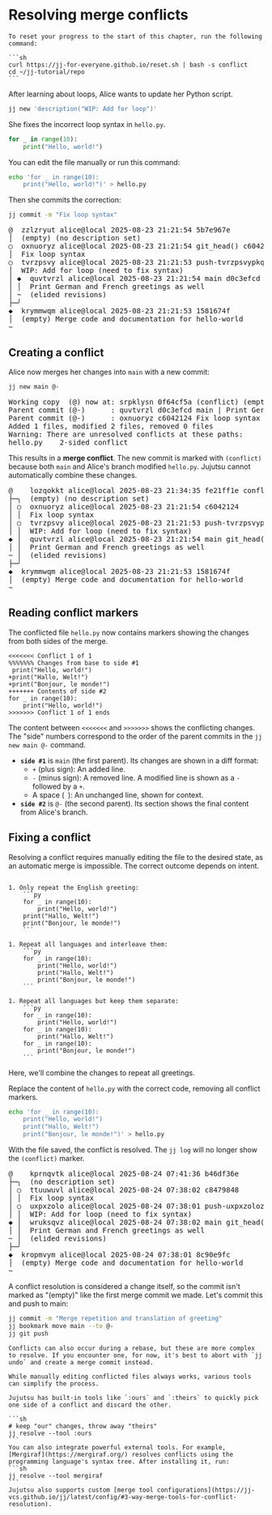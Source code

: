 # Resolving merge conflicts

````admonish reset title="Reset your progress" collapsible=true
To reset your progress to the start of this chapter, run the following command:

```sh
curl https://jj-for-everyone.github.io/reset.sh | bash -s conflict
cd ~/jj-tutorial/repo
```
````

After learning about loops, Alice wants to update her Python script.

```sh
jj new 'description("WIP: Add for loop")'
```

She fixes the incorrect loop syntax in `hello.py`.

```py
for _ in range(10):
    print("Hello, world!")
```

You can edit the file manually or run this command:

```sh
echo 'for _ in range(10):
    print("Hello, world!")' > hello.py
```

Then she commits the correction:

```sh
jj commit -m "Fix loop syntax"
```

<!-- generated by aha script -->
<pre class="aha">
<span class="bold "></span><span class="bold green ">@</span>  <span class="bold "></span><span class="bold highlighted purple ">z</span><span class="bold highlighted dimgray ">zlzryut</span><span class="bold "> </span><span class="bold yellow ">alice@local</span><span class="bold "> </span><span class="bold highlighted cyan ">2025-08-23 21:21:54</span><span class="bold "> </span><span class="bold highlighted blue ">5</span><span class="bold highlighted dimgray ">b7e967e</span><span class="bold "></span>
│  <span class="bold "></span><span class="bold highlighted green ">(empty)</span><span class="bold "> </span><span class="bold highlighted green ">(no description set)</span><span class="bold "></span>
○  <span class="bold "></span><span class="bold purple ">o</span><span class="highlighted dimgray ">xnuoryz</span> <span class="yellow ">alice@local</span> <span class="cyan ">2025-08-23 21:21:54</span> <span class="green ">git_head()</span> <span class="bold "></span><span class="bold blue ">c</span><span class="highlighted dimgray ">6042124</span>
│  Fix loop syntax
○  <span class="bold "></span><span class="bold purple ">t</span><span class="highlighted dimgray ">vrzpsvy</span> <span class="yellow ">alice@local</span> <span class="cyan ">2025-08-23 21:21:53</span> <span class="purple ">push-tvrzpsvypkqk</span> <span class="bold "></span><span class="bold blue ">6</span><span class="highlighted dimgray ">e468237</span>
│  WIP: Add for loop (need to fix syntax)
│ <span class="bold "></span><span class="bold highlighted cyan ">◆</span>  <span class="bold "></span><span class="bold purple ">q</span><span class="highlighted dimgray ">uvtvrzl</span> <span class="yellow ">alice@local</span> <span class="cyan ">2025-08-23 21:21:54</span> <span class="purple ">main</span> <span class="bold "></span><span class="bold blue ">d</span><span class="highlighted dimgray ">0c3efcd</span>
│ │  Print German and French greetings as well
│ <span class="highlighted dimgray ">~</span>  <span class="highlighted dimgray ">(elided revisions)</span>
├─╯
<span class="bold "></span><span class="bold highlighted cyan ">◆</span>  <span class="bold "></span><span class="bold purple ">k</span><span class="highlighted dimgray ">rymmwqm</span> <span class="yellow ">alice@local</span> <span class="cyan ">2025-08-23 21:21:53</span> <span class="bold "></span><span class="bold blue ">1</span><span class="highlighted dimgray ">581674f</span>
│  <span class="green ">(empty)</span> Merge code and documentation for hello-world
~
</pre>

## Creating a conflict

Alice now merges her changes into `main` with a new commit:

```sh
jj new main @-
```

<!-- generated by aha script -->
<pre class="aha">
Working copy  (@) now at: <span class="bold "></span><span class="bold highlighted purple ">s</span><span class="bold highlighted dimgray ">rpklysn</span><span class="bold "> </span><span class="bold highlighted blue ">0</span><span class="bold highlighted dimgray ">f64cf5a</span><span class="bold "> </span><span class="bold highlighted red ">(conflict)</span><span class="bold "> </span><span class="bold highlighted green ">(empty)</span><span class="bold "> </span><span class="bold highlighted green ">(no description set)</span>
Parent commit (@-)      : <span class="bold "></span><span class="bold purple ">q</span><span class="highlighted dimgray ">uvtvrzl</span> <span class="bold "></span><span class="bold blue ">d</span><span class="highlighted dimgray ">0c3efcd</span> <span class="purple ">main</span><span class="highlighted dimgray "> | </span>Print German and French greetings as well
Parent commit (@-)      : <span class="bold "></span><span class="bold purple ">o</span><span class="highlighted dimgray ">xnuoryz</span> <span class="bold "></span><span class="bold blue ">c</span><span class="highlighted dimgray ">6042124</span> Fix loop syntax
Added 1 files, modified 2 files, removed 0 files
<span class="bold "></span><span class="bold yellow ">Warning: </span><span class="bold ">There are unresolved conflicts at these paths:</span>
hello.py    <span class="yellow ">2-sided conflict</span>
</pre>

This results in a **merge conflict**. The new commit is marked with `(conflict)` because both `main` and Alice's branch modified `hello.py`. Jujutsu cannot automatically combine these changes.

<!-- generated by aha script -->
<pre class="aha">
<span class="bold "></span><span class="bold highlighted red ">@</span>    <span class="bold "></span><span class="bold highlighted purple ">l</span><span class="bold highlighted dimgray ">ozqokkt</span><span class="bold "> </span><span class="bold yellow ">alice@local</span><span class="bold "> </span><span class="bold highlighted cyan ">2025-08-23 21:34:35</span><span class="bold "> </span><span class="bold highlighted blue ">f</span><span class="bold highlighted dimgray ">e21ff1e</span><span class="bold "> </span><span class="bold highlighted red ">conflict</span><span class="bold "></span>
├─╮  <span class="bold "></span><span class="bold highlighted green ">(empty)</span><span class="bold "> </span><span class="bold highlighted green ">(no description set)</span><span class="bold "></span>
│ ○  <span class="bold "></span><span class="bold purple ">o</span><span class="highlighted dimgray ">xnuoryz</span> <span class="yellow ">alice@local</span> <span class="cyan ">2025-08-23 21:21:54</span> <span class="bold "></span><span class="bold blue ">c</span><span class="highlighted dimgray ">6042124</span>
│ │  Fix loop syntax
│ ○  <span class="bold "></span><span class="bold purple ">t</span><span class="highlighted dimgray ">vrzpsvy</span> <span class="yellow ">alice@local</span> <span class="cyan ">2025-08-23 21:21:53</span> <span class="purple ">push-tvrzpsvypkqk</span> <span class="bold "></span><span class="bold blue ">6</span><span class="highlighted dimgray ">e468237</span>
│ │  WIP: Add for loop (need to fix syntax)
<span class="bold "></span><span class="bold highlighted cyan ">◆</span> │  <span class="bold "></span><span class="bold purple ">q</span><span class="highlighted dimgray ">uvtvrzl</span> <span class="yellow ">alice@local</span> <span class="cyan ">2025-08-23 21:21:54</span> <span class="purple ">main</span> <span class="green ">git_head()</span> <span class="bold "></span><span class="bold blue ">d</span><span class="highlighted dimgray ">0c3efcd</span>
│ │  Print German and French greetings as well
<span class="highlighted dimgray ">~</span> │  <span class="highlighted dimgray ">(elided revisions)</span>
├─╯
<span class="bold "></span><span class="bold highlighted cyan ">◆</span>  <span class="bold "></span><span class="bold purple ">k</span><span class="highlighted dimgray ">rymmwqm</span> <span class="yellow ">alice@local</span> <span class="cyan ">2025-08-23 21:21:53</span> <span class="bold "></span><span class="bold blue ">1</span><span class="highlighted dimgray ">581674f</span>
│  <span class="green ">(empty)</span> Merge code and documentation for hello-world
~
</pre>

## Reading conflict markers

The conflicted file `hello.py` now contains markers showing the changes from both sides of the merge.

```
<<<<<<< Conflict 1 of 1
%%%%%%% Changes from base to side #1
 print("Hello, world!")
+print("Hallo, Welt!")
+print("Bonjour, le monde!")
+++++++ Contents of side #2
for _ in range(10):
    print("Hello, world!")
>>>>>>> Conflict 1 of 1 ends
```

The content between `<<<<<<<` and `>>>>>>>` shows the conflicting changes. The "side" numbers correspond to the order of the parent commits in the `jj new main @-` command.

*   **`side #1`** is `main` (the first parent). Its changes are shown in a diff format:
    *   `+` (plus sign): An added line.
    *   `-` (minus sign): A removed line. A modified line is shown as a `-` followed by a `+`.
    *   A space (` `): An unchanged line, shown for context.
*   **`side #2`** is `@-` (the second parent). Its section shows the final content from Alice's branch.

## Fixing a conflict

Resolving a conflict requires manually editing the file to the desired state, as an automatic merge is impossible. The correct outcome depends on intent.

````admonish note title="By example, there are three different reasonable merges of these changes" collapsible=true

1. Only repeat the English greeting:
    ```py
    for _ in range(10):
        print("Hello, world!")
    print("Hallo, Welt!")
    print("Bonjour, le monde!")
    ```

1. Repeat all languages and interleave them:
    ```py
    for _ in range(10):
        print("Hello, world!")
        print("Hallo, Welt!")
        print("Bonjour, le monde!")
    ```

1. Repeat all languages but keep them separate:
    ```py
    for _ in range(10):
        print("Hello, world!")
    for _ in range(10):
        print("Hallo, Welt!")
    for _ in range(10):
        print("Bonjour, le monde!")
    ```
````

Here, we'll combine the changes to repeat all greetings.

Replace the content of `hello.py` with the correct code, removing all conflict markers.

```sh
echo 'for _ in range(10):
    print("Hello, world!")
    print("Hallo, Welt!")
    print("Bonjour, le monde!")' > hello.py
```

With the file saved, the conflict is resolved. The `jj log` will no longer show the `(conflict)` marker.

<!-- generated by aha script -->
<pre class="aha">
<span class="bold "></span><span class="bold green ">@</span>    <span class="bold "></span><span class="bold highlighted purple ">kp</span><span class="bold highlighted dimgray ">rnqvtk</span><span class="bold "> </span><span class="bold yellow ">alice@local</span><span class="bold "> </span><span class="bold highlighted cyan ">2025-08-24 07:41:36</span><span class="bold "> </span><span class="bold highlighted blue ">b4</span><span class="bold highlighted dimgray ">6df36e</span><span class="bold "></span>
├─╮  <span class="bold "></span><span class="bold yellow ">(no description set)</span><span class="bold "></span>
│ ○  <span class="bold "></span><span class="bold purple ">t</span><span class="highlighted dimgray ">tuuwuvl</span> <span class="yellow ">alice@local</span> <span class="cyan ">2025-08-24 07:38:02</span> <span class="bold "></span><span class="bold blue ">c</span><span class="highlighted dimgray ">8479848</span>
│ │  Fix loop syntax
│ ○  <span class="bold "></span><span class="bold purple ">u</span><span class="highlighted dimgray ">xpxzolo</span> <span class="yellow ">alice@local</span> <span class="cyan ">2025-08-24 07:38:01</span> <span class="purple ">push-uxpxzoloznts</span> <span class="bold "></span><span class="bold blue ">b3</span><span class="highlighted dimgray ">26e556</span>
│ │  WIP: Add for loop (need to fix syntax)
<span class="bold "></span><span class="bold highlighted cyan ">◆</span> │  <span class="bold "></span><span class="bold purple ">w</span><span class="highlighted dimgray ">ruksqvz</span> <span class="yellow ">alice@local</span> <span class="cyan ">2025-08-24 07:38:02</span> <span class="purple ">main</span> <span class="green ">git_head()</span> <span class="bold "></span><span class="bold blue ">1</span><span class="highlighted dimgray ">18457e4</span>
│ │  Print German and French greetings as well
<span class="highlighted dimgray ">~</span> │  <span class="highlighted dimgray ">(elided revisions)</span>
├─╯
<span class="bold "></span><span class="bold highlighted cyan ">◆</span>  <span class="bold "></span><span class="bold purple ">kr</span><span class="highlighted dimgray ">opmvym</span> <span class="yellow ">alice@local</span> <span class="cyan ">2025-08-24 07:38:01</span> <span class="bold "></span><span class="bold blue ">8</span><span class="highlighted dimgray ">c90e9fc</span>
│  <span class="green ">(empty)</span> Merge code and documentation for hello-world
~
</pre>

A conflict resolution is considered a change itself, so the commit isn't marked as "(empty)" like the first merge commit we made. Let's commit this and push to main:

```sh
jj commit -m "Merge repetition and translation of greeting"
jj bookmark move main --to @-
jj git push
```

```admonish info title="Conflicts during a rebase" collapsible=true
Conflicts can also occur during a rebase, but these are more complex to resolve. If you encounter one, for now, it's best to abort with `jj undo` and create a merge commit instead.
```

````admonish note title="Tools for conflict resolution" collapsible=true
While manually editing conflicted files always works, various tools can simplify the process.

Jujutsu has built-in tools like `:ours` and `:theirs` to quickly pick one side of a conflict and discard the other.

```sh
# keep "our" changes, throw away "theirs"
jj resolve --tool :ours
```
You can also integrate powerful external tools. For example, [Mergiraf](https://mergiraf.org/) resolves conflicts using the programming language's syntax tree. After installing it, run:
```sh
jj resolve --tool mergiraf
```
Jujutsu also supports custom [merge tool configurations](https://jj-vcs.github.io/jj/latest/config/#3-way-merge-tools-for-conflict-resolution).
````
